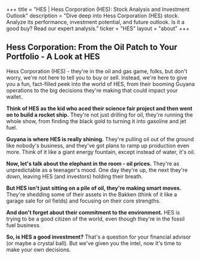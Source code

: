 +++
title = "HES |  Hess Corporation (HES): Stock Analysis and Investment Outlook"
description = "Dive deep into Hess Corporation (HES) stock. Analyze its performance, investment potential, and future outlook. Is it a good buy? Read our expert analysis."
ticker = "HES"
layout = "about"
+++

        


## Hess Corporation: From the Oil Patch to Your Portfolio - A Look at HES

Hess Corporation (HES) - they're in the oil and gas game, folks, but don't worry, we're not here to tell you to buy or sell. Instead, we're here to give you a fun, fact-filled peek into the world of HES, from their booming Guyana operations to the big decisions they're making that could impact your wallet. 

**Think of HES as the kid who aced their science fair project and then went on to build a rocket ship.** They're not just drilling for oil, they're running the whole show, from finding the black gold to turning it into gasoline and jet fuel. 

**Guyana is where HES is really shining.** They're pulling oil out of the ground like nobody's business, and they've got plans to ramp up production even more. Think of it like a giant energy fountain, except instead of water, it's oil.  

**Now, let's talk about the elephant in the room - oil prices.** They're as unpredictable as a teenager's mood. One day they're up, the next they're down, leaving HES (and investors) holding their breath. 

**But HES isn't just sitting on a pile of oil, they're making smart moves.** They're shedding some of their assets in the Bakken (think of it like a garage sale for oil fields) and focusing on their core strengths.  

**And don't forget about their commitment to the environment.** HES is trying to be a good citizen of the world, even though they're in the fossil fuel business. 

**So, is HES a good investment?** That's a question for your financial advisor (or maybe a crystal ball). But we've given you the intel, now it's time to make your own decisions. 

        